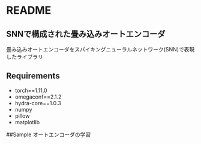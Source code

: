 # README

## SNNで構成された畳み込みオートエンコーダ

畳み込みオートエンコーダをスパイキングニューラルネットワーク(SNN)で表現したライブラリ

## Requirements

- torch==1.11.0
- omegaconf==2.1.2
- hydra-core==1.0.3
- numpy
- pillow
- matplotlib

##Sample
オートエンコーダの学習
~~~python CSNN_AE/sample/train_auto_encoder.py~~~

